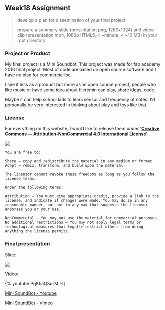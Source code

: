 ## Week18 Assignment

> develop a plan for dissemination of your final project
>
>   prepare a summary slide (presentation.png, 1280x1024) and video clip (presentation.mp4, 1080p HTML5, < ~minute, < ~10 MB)
      in your root directory

### Project or Product

My final project is a Mini Soundbot. This project was made for fab academy 2016 final project. Most of code are based on open source software and I have no plan for commerciallise. 

I see it less as a product but more as an open source project, people who like music or have some idea about theremin can play, share ideas, code. 

Maybe it can help school kids to learn sensor and frequency of notes. I'd personally be very interested in thinking about play and toys like that.

### License

For everything on this website, I would like to release them under **‘[Creative Commons — Attribution-NonCommercial 4.0 International License](https://creativecommons.org/licenses/by-nc/4.0/)’**. 

![](https://i.creativecommons.org/l/by-nc/4.0/88x31.png)

```
You are free to:

Share — copy and redistribute the material in any medium or format
Adapt — remix, transform, and build upon the material

The licensor cannot revoke these freedoms as long as you follow the license terms.

Under the following terms:

Attribution — You must give appropriate credit, provide a link to the license, and indicate if changes were made. You may do so in any reasonable manner, but not in any way that suggests the licensor endorses you or your use.

NonCommercial — You may not use the material for commercial purposes.
No additional restrictions — You may not apply legal terms or technological measures that legally restrict others from doing anything the license permits.
```


### Final presentation
      
Slide:

![](http://7xjpra.com1.z0.glb.clouddn.com/presentation.png)

Video:
 
{% youtube PgKtiaQ3u-M %}

[Mini SoundBot - Youtube](https://youtu.be/PgKtiaQ3u-M)

[Mini SoundBot - Vimeo](https://vimeo.com/171525141)